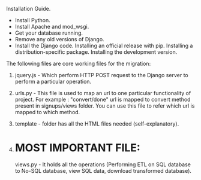 Installation Guide.

- Install Python.
- Install Apache and mod_wsgi.
- Get your database running.
- Remove any old versions of Django.
- Install the Django code. Installing an official release with pip. Installing a distribution-specific package. Installing the development version.

The following files are core working files for the migration:

1)  jquery.js - Which perform HTTP POST request to the Django server to perform a particular operation. 

2)  urls.py - This file is used to map an url to one particular functionality of project. 
    For example : "convert/done" url is mapped to convert method present in signups/views folder.
    You can use this file to refer which url is mapped to which method.
    
3)  template - folder has all the HTML files needed (self-explanatory).

4)  # MOST IMPORTANT FILE:
    views.py -  It holds all the operations (Performing ETL on SQL database to No-SQL database, view SQL data, download transformed database).

